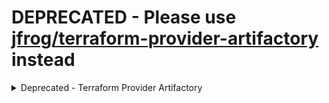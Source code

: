 # **DEPRECATED** - Please use [jfrog/terraform-provider-artifactory](https://github.com/jfrog/terraform-provider-artifactory) instead

<details>

  <summary>Deprecated - Terraform Provider Artifactory</summary>

# Terraform Provider Artifactory
[![Actions Status](https://github.com/atlassian/terraform-provider-artifactory/workflows/build/badge.svg)](https://github.com/atlassian/terraform-provider-artifactory/actions)
[![Go Report Card](https://goreportcard.com/badge/github.com/atlassian/terraform-provider-artifactory)](https://goreportcard.com/report/github.com/atlassian/terraform-provider-artifactory)

## Build the Provider
If you're building the provider, follow the instructions to [install it as a plugin](https://www.terraform.io/docs/plugins/basics.html#installing-a-plugin).
After placing it into your plugins directory,  run `terraform init` to initialize it.

Requirements:
- [Terraform](https://www.terraform.io/downloads.html) 0.11
- [Go](https://golang.org/doc/install) 1.11+ (to build the provider plugin)

Clone repository to: `$GOPATH/src/github.com/atlassian/terraform-provider-artifactory`

Enter the provider directory and build the provider

```sh
cd $GOPATH/src/github.com/atlassian/terraform-provider-artifactory
go build
```

To install the provider
```sh
cd $GOPATH/src/github.com/atlassian/terraform-provider-artifactory
go install
```

## Versioning
In general, this project follows [semver](https://semver.org/) as closely as we
can for tagging releases of the package. We've adopted the following versioning policy:

* We increment the **major version** with any incompatible change to
	functionality, including changes to the exported Go API surface
	or behavior of the API.
* We increment the **minor version** with any backwards-compatible changes to
	functionality.
* We increment the **patch version** with any backwards-compatible bug fixes.

## Reporting issues
We believe in open contributions and the power of a strong development community. Please read our [Contributing guidelines][CONTRIBUTING] on how to contribute back and report issues to terraform-provider-artifactory.

## Contributors
Pull requests, issues and comments are welcomed. For pull requests:

* Add tests for new features and bug fixes
* Follow the existing style
* Separate unrelated changes into multiple pull requests
* Read [Contributing guidelines][CONTRIBUTING] for more details

See the existing issues for things to start contributing.

For bigger changes, make sure you start a discussion first by creating
an issue and explaining the intended change.

Atlassian requires contributors to sign a Contributor License Agreement,
known as a CLA. This serves as a record stating that the contributor is
entitled to contribute the code/documentation/translation to the project
and is willing to have it used in distributions and derivative works
(or is willing to transfer ownership).

Prior to accepting your contributions we ask that you please follow the appropriate
link below to digitally sign the CLA. The Corporate CLA is for those who are
contributing as a member of an organization and the individual CLA is for
those contributing as an individual.

* [CLA for corporate contributors](https://na2.docusign.net/Member/PowerFormSigning.aspx?PowerFormId=e1c17c66-ca4d-4aab-a953-2c231af4a20b)
* [CLA for individuals](https://na2.docusign.net/Member/PowerFormSigning.aspx?PowerFormId=3f94fbdc-2fbe-46ac-b14c-5d152700ae5d)


## License
Copyright (c) 2019 Atlassian and others. Apache 2.0 licensed, see [LICENSE][LICENSE] file.


[CONTRIBUTING]: .github/CONTRIBUTING.md
[LICENSE]: ./LICENSE

</details>
